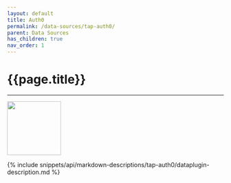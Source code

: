 ```yaml
---
layout: default
title: Auth0
permalink: /data-sources/tap-auth0/
parent: Data Sources
has_children: true
nav_order: 1
---
```


# {{page.title}}

---

<img src="{{site.baseurl}}/assets/data_source_images/tap-auth0.png" width="125">

{% include snippets/api/markdown-descriptions/tap-auth0/dataplugin-description.md %}
